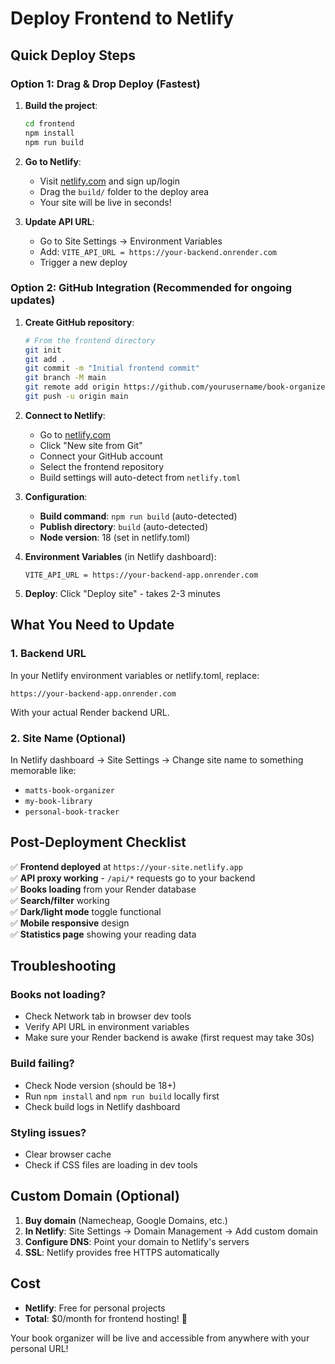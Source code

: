 # Deploy Frontend to Netlify

## Quick Deploy Steps

### Option 1: Drag & Drop Deploy (Fastest)

1. **Build the project**:
   ```bash
   cd frontend
   npm install
   npm run build
   ```

2. **Go to Netlify**:
   - Visit [netlify.com](https://netlify.com) and sign up/login
   - Drag the `build/` folder to the deploy area
   - Your site will be live in seconds!

3. **Update API URL**:
   - Go to Site Settings → Environment Variables
   - Add: `VITE_API_URL = https://your-backend.onrender.com`
   - Trigger a new deploy

### Option 2: GitHub Integration (Recommended for ongoing updates)

1. **Create GitHub repository**:
   ```bash
   # From the frontend directory
   git init
   git add .
   git commit -m "Initial frontend commit"
   git branch -M main
   git remote add origin https://github.com/yourusername/book-organizer-frontend.git
   git push -u origin main
   ```

2. **Connect to Netlify**:
   - Go to [netlify.com](https://netlify.com)
   - Click "New site from Git"
   - Connect your GitHub account
   - Select the frontend repository
   - Build settings will auto-detect from `netlify.toml`

3. **Configuration**:
   - **Build command**: `npm run build` (auto-detected)
   - **Publish directory**: `build` (auto-detected)
   - **Node version**: 18 (set in netlify.toml)

4. **Environment Variables** (in Netlify dashboard):
   ```
   VITE_API_URL = https://your-backend-app.onrender.com
   ```

5. **Deploy**: Click "Deploy site" - takes 2-3 minutes

## What You Need to Update

### 1. Backend URL
In your Netlify environment variables or netlify.toml, replace:
```
https://your-backend-app.onrender.com
```
With your actual Render backend URL.

### 2. Site Name (Optional)
In Netlify dashboard → Site Settings → Change site name to something memorable like:
- `matts-book-organizer`
- `my-book-library`
- `personal-book-tracker`

## Post-Deployment Checklist

✅ **Frontend deployed** at `https://your-site.netlify.app`  
✅ **API proxy working** - `/api/*` requests go to your backend  
✅ **Books loading** from your Render database  
✅ **Search/filter** working  
✅ **Dark/light mode** toggle functional  
✅ **Mobile responsive** design  
✅ **Statistics page** showing your reading data  

## Troubleshooting

### Books not loading?
- Check Network tab in browser dev tools
- Verify API URL in environment variables
- Make sure your Render backend is awake (first request may take 30s)

### Build failing?
- Check Node version (should be 18+)
- Run `npm install` and `npm run build` locally first
- Check build logs in Netlify dashboard

### Styling issues?
- Clear browser cache
- Check if CSS files are loading in dev tools

## Custom Domain (Optional)

1. **Buy domain** (Namecheap, Google Domains, etc.)
2. **In Netlify**: Site Settings → Domain Management → Add custom domain
3. **Configure DNS**: Point your domain to Netlify's servers
4. **SSL**: Netlify provides free HTTPS automatically

## Cost

- **Netlify**: Free for personal projects
- **Total**: $0/month for frontend hosting! 🎉

Your book organizer will be live and accessible from anywhere with your personal URL!
